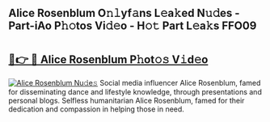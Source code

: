 ## Alice Rosenblum O𝚗𝚕yf𝚊ns L𝚎a𝚔ed N𝚞𝚍es - Part-iAo P𝚑𝚘tos Vi𝚍𝚎o - H𝚘𝚝 Part L𝚎a𝚔s FFO09

# <h2><a href="http://kf8a7g.oniu.top/?m=Alice+Rosenblum">🔗👉 🔴 Alice Rosenblum P𝚑ot𝚘𝚜 V𝚒d𝚎o</a></h2>

[![Alice Rosenblum Nu𝚍e𝚜](https://i.imgur.com/0qMVB7G.gif)](http://kf8a7g.oniu.top/?m=Alice+Rosenblum)
Social media influencer Alice Rosenblum, famed for disseminating dance and lifestyle knowledge, through presentations and personal blogs. Selfless humanitarian Alice Rosenblum, famed for their dedication and compassion in helping those in need.  
